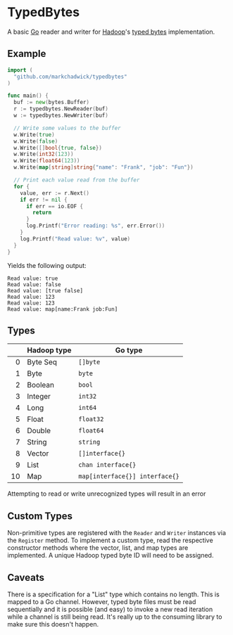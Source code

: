 # TypedBytes

A basic [Go](http://golang.org/) reader and writer for
[Hadoop](http://hadoop.apache.org/)'s [typed
bytes](http://hadoop.apache.org/docs/current/api/org/apache/hadoop/typedbytes/package-summary.html)
implementation.

## Example

```go
import (
  "github.com/markchadwick/typedbytes"
)

func main() {
  buf := new(bytes.Buffer)
  r := typedbytes.NewReader(buf)
  w := typedbytes.NewWriter(buf)

  // Write some values to the buffer
  w.Write(true)
  w.Write(false)
  w.Write([]bool{true, false})
  w.Write(int32(123))
  w.Write(float64(123))
  w.Write(map[string]string{"name": "Frank", "job": "Fun"})

  // Print each value read from the buffer
  for {
    value, err := r.Next()
    if err != nil {
      if err == io.EOF {
        return
      }
      log.Printf("Error reading: %s", err.Error())
    }
    log.Printf("Read value: %v", value)
  }
}
```

Yields the following output:
```
Read value: true
Read value: false
Read value: [true false]
Read value: 123
Read value: 123
Read value: map[name:Frank job:Fun]
```

## Types

|    | Hadoop type | Go type                        |
|---:|-------------|--------------------------------|
| 0  | Byte Seq    | `[]byte`                       |
| 1  | Byte        | `byte`                         |
| 2  | Boolean     | `bool`                         |
| 3  | Integer     | `int32`                        |
| 4  | Long        | `int64`                        |
| 5  | Float       | `float32`                      |
| 6  | Double      | `float64`                      |
| 7  | String      | `string`                       |
| 8  | Vector      | `[]interface{}`                |
| 9  | List        | `chan interface{}`             |
| 10 | Map         | `map[interface{}] interface{}` |

Attempting to read or write unrecognized types will result in an error

## Custom Types
Non-primitive types are registered with the `Reader` and `Writer` instances via
the `Register` method. To implement a custom type, read the respective
constructor methods where the vector, list, and map types are implemented. A
unique Hadoop typed byte ID will need to be assigned.

## Caveats

There is a specification for a "List" type which contains no length. This is
mapped to a Go channel. However, typed byte files must be read sequentially and
it is possible (and easy) to invoke a new read iteration while a channel is
still being read. It's really up to the consuming library to make sure this
doesn't happen.
